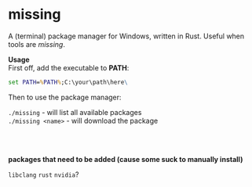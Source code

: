 # missing
A (terminal) package manager for Windows, written in Rust. Useful when tools are *missing*.

**Usage**<br/>
First off, add the executable to **PATH**:
```bat
set PATH=%PATH%;C:\your\path\here\
```

Then to use the package manager:

`./missing` - will list all available packages<br/>
`./missing <name>` - will download the package<br/>

<br/><br/>

**packages that need to be added (cause some suck to manually install)**

`libclang`
`rust`
`nvidia`?
